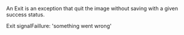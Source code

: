An Exit is an exception that quit the image without saving with a given success status.Exit signalFaillure: 'something went wrong'